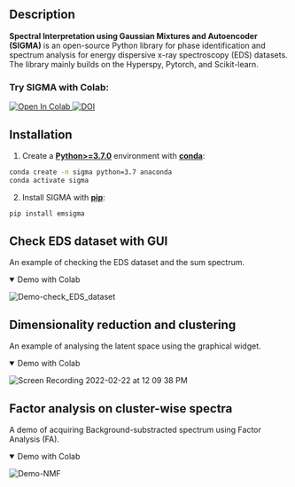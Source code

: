 ## Description

**Spectral Interpretation using Gaussian Mixtures and Autoencoder (SIGMA)** is an open-source Python library for phase identification and spectrum analysis for energy dispersive x-ray spectroscopy (EDS) datasets. The library mainly builds on the Hyperspy, Pytorch, and Scikit-learn. 


### Try SIGMA with Colab:

<a href="https://colab.research.google.com/github/poyentung/unmix/blob/final/tutorial/full_tutorial.ipynb">
  <img src="https://colab.research.google.com/assets/colab-badge.svg" alt="Open In Colab"/>
</a>
<a href="https://zenodo.org/badge/latestdoi/415443021"><img src="https://zenodo.org/badge/415443021.svg" alt="DOI"></a>

## Installation
1. Create a [**Python>=3.7.0**](https://www.python.org/) environment with [**conda**](https://docs.conda.io/en/latest/):
```bash
conda create -n sigma python=3.7 anaconda
conda activate sigma
```

2. Install SIGMA with [**pip**](https://pypi.org/project/pip/):
```bash
pip install emsigma
```


## Check EDS dataset with GUI
An example of checking the EDS dataset and the sum spectrum.
<details open>
<summary>Demo with Colab</summary>

![Demo-check_EDS_dataset](https://user-images.githubusercontent.com/29102746/159283425-00a6e8a6-3274-4495-9ab6-ca0e9a844277.gif)

</details>

## Dimensionality reduction and clustering
An example of analysing the latent space using the graphical widget.
<details open>
<summary>Demo with Colab</summary>

![Screen Recording 2022-02-22 at 12 09 38 PM](https://user-images.githubusercontent.com/29102746/159275323-45ad978a-7dcf-40d9-839b-d58979bb0101.gif)

</details>

## Factor analysis on cluster-wise spectra
A demo of acquiring Background-substracted spectrum using Factor Analysis (FA).
<details open>
<summary>Demo with Colab</summary>
  
![Demo-NMF](https://user-images.githubusercontent.com/29102746/159292227-1e82402c-2429-4c81-8245-8798c426ea0f.gif)

</details>
